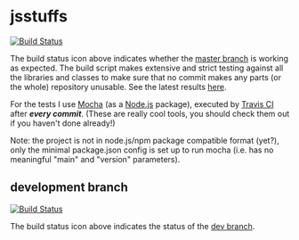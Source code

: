 jsstuffs
========

[![Build Status](https://travis-ci.org/gheja/jsstuffs.png?branch=master)](https://travis-ci.org/gheja/jsstuffs)

The build status icon above indicates whether the [master branch](https://github.com/gheja/jsstuffs) is working as
expected. The build script makes extensive and strict testing against
all the libraries and classes to make sure that no commit makes
any parts (or the whole) repository unusable. See the latest results [here](https://travis-ci.org/gheja/jsstuffs).

For the tests I use [Mocha](http://visionmedia.github.io/mocha/) (as a
[Node.js](http://nodejs.org/) package), executed by [Travis CI](https://travis-ci.org/)
after ***every commit***. (These are really cool tools, you should check
them out if you haven't done already!)

Note: the project is not in node.js/npm package compatible format
(yet?), only the minimal package.json config is set up to run mocha
(i.e. has no meaningful "main" and "version" parameters).


## development branch

[![Build Status](https://travis-ci.org/gheja/jsstuffs.png?branch=dev)](https://travis-ci.org/gheja/jsstuffs)

The build status icon above indicates the status of the [dev branch](https://github.com/gheja/jsstuffs/tree/dev).
